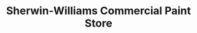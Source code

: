 ---
title: "Sherwin-Williams Commercial Paint Store"
url: /des-moines/sherwin-williams-commercial-paint-store/
shop: paint
---